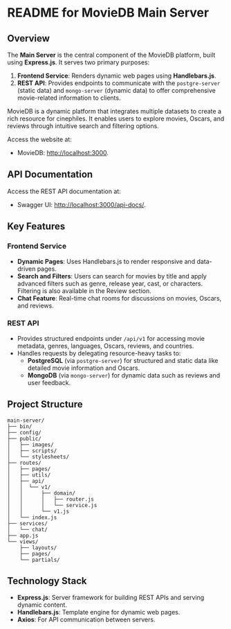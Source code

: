 # README for MovieDB Main Server

## Overview

The **Main Server** is the central component of the MovieDB platform, built using **Express.js**. It serves two primary purposes:
1. **Frontend Service**: Renders dynamic web pages using **Handlebars.js**.
2. **REST API**: Provides endpoints to communicate with the `postgre-server` (static data) and `mongo-server` (dynamic data) to offer comprehensive movie-related information to clients.

MovieDB is a dynamic platform that integrates multiple datasets to create a rich resource for cinephiles. 
It enables users to explore movies, Oscars, and reviews through intuitive search and filtering options.

Access the website at:
- MovieDB: [http://localhost:3000](http://localhost:3000).

## API Documentation

Access the REST API documentation at:  
- Swagger UI: [http://localhost:3000/api-docs/](http://localhost:3000/api-docs/).

## Key Features

### Frontend Service
- **Dynamic Pages**: Uses Handlebars.js to render responsive and data-driven pages.
- **Search and Filters**: Users can search for movies by title and apply advanced filters such as genre, release year, cast, or characters. Filtering is also available in the Review section.
- **Chat Feature**: Real-time chat rooms for discussions on movies, Oscars, and reviews.

### REST API
- Provides structured endpoints under `/api/v1` for accessing movie metadata, genres, languages, Oscars, reviews, and countries.
- Handles requests by delegating resource-heavy tasks to:
    - **PostgreSQL** (via `postgre-server`) for structured and static data like detailed movie information and Oscars.
    - **MongoDB** (via `mongo-server`) for dynamic data such as reviews and user feedback.

## Project Structure

```
main-server/
├── bin/
├── config/
├── public/
│   ├── images/
│   ├── scripts/
│   └── stylesheets/
├── routes/
│   ├── pages/
│   ├── utils/
│   ├── api/
│   │  └── v1/
│   │      ├── domain/
│   │      │   ├── router.js
│   │      │   └── service.js
│   │      └── v1.js
│   └── index.js
├── services/
│   └── chat/
├── app.js
└── views/
    ├── layouts/
    ├── pages/
    └── partials/
```

## Technology Stack

- **Express.js**: Server framework for building REST APIs and serving dynamic content.
- **Handlebars.js**: Template engine for dynamic web pages.
- **Axios**: For API communication between servers.
